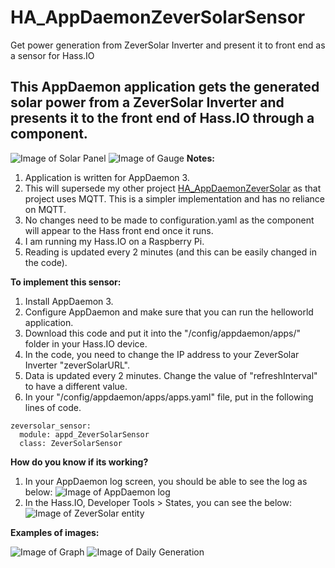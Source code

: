 # HA_AppDaemonZeverSolarSensor
Get power generation from ZeverSolar Inverter and present it to front end as a sensor for Hass.IO

## This AppDaemon application gets the generated solar power from a ZeverSolar Inverter and presents it to the front end of Hass.IO through a component.

![Image of Solar Panel](https://github.com/CheongKoo/HA_AppDaemonZeverSolarSensor/blob/master/images/ZeverSolar%20Panel.png?raw=true)
![Image of Gauge](https://github.com/CheongKoo/HA_AppDaemonZeverSolarSensor/blob/master/images/Generated%20power%20gauge.png?raw=true)
**Notes:**
1) Application is written for AppDaemon 3.
2) This will supersede my other project [HA_AppDaemonZeverSolar](https://github.com/CheongKoo/HA_AppDaemonZeverSolar) 
as that project uses MQTT. This is a simpler implementation and has no reliance on MQTT.
3) No changes need to be made to configuration.yaml as the component will appear to the Hass front end once it runs.
4) I am running my Hass.IO on a Raspberry Pi.
5) Reading is updated every 2 minutes (and this can be easily changed in the code).

**To implement this sensor:**
1) Install AppDaemon 3.
2) Configure AppDaemon and make sure that you can run the helloworld application.
3) Download this code and put it into the "/config/appdaemon/apps/" folder in your Hass.IO device.
4) In the code, you need to change the IP address to your ZeverSolar Inverter "zeverSolarURL".
5) Data is updated every 2 minutes. Change the value of "refreshInterval" to have a different value.
6) In your "/config/appdaemon/apps/apps.yaml" file, put in the following lines of code.
```
zeversolar_sensor:
  module: appd_ZeverSolarSensor
  class: ZeverSolarSensor
```

**How do you know if its working?**
1) In your AppDaemon log screen, you should be able to see the log as below:
![Image of AppDaemon log](https://github.com/CheongKoo/HA_AppDaemonZeverSolarSensor/blob/master/images/Appd_ZeverSolarSensor_log.py.png?raw=true)
2) In the Hass.IO, Developer Tools > States, you can see the below:
![Image of ZeverSolar entity](https://github.com/CheongKoo/HA_AppDaemonZeverSolarSensor/blob/master/images/DeveloperToolsStates.png?raw=true)

**Examples of images:**

![Image of Graph](https://github.com/CheongKoo/HA_AppDaemonZeverSolarSensor/blob/master/images/SolarGenerationGraph.png?raw=true)
![Image of Daily Generation](https://github.com/CheongKoo/HA_AppDaemonZeverSolarSensor/blob/master/images/Daily%20Generated%20Energy.png?raw=true)

